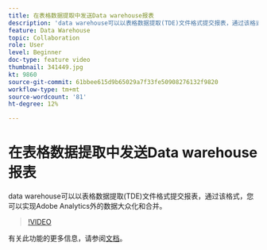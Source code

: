 ```yaml
---
title: 在表格数据提取中发送Data warehouse报表
description: 'data warehouse可以以表格数据提取(TDE)文件格式提交报表，通过该格式，您可以实现Adobe Analytics外的数据大众化和合并。 '
feature: Data Warehouse
topic: Collaboration
role: User
level: Beginner
doc-type: feature video
thumbnail: 341449.jpg
kt: 9860
source-git-commit: 61bbee615d9b65029a7f33fe50908276132f9820
workflow-type: tm+mt
source-wordcount: '81'
ht-degree: 12%

---
```


# 在表格数据提取中发送Data warehouse报表

data warehouse可以以表格数据提取(TDE)文件格式提交报表，通过该格式，您可以实现Adobe Analytics外的数据大众化和合并。

>[!VIDEO](https://video.tv.adobe.com/v/341449/?quality=12&learn=on)

有关此功能的更多信息，请参阅[文档](https://experienceleague.adobe.com/docs/analytics/export/data-warehouse/t-tableau.html?lang=en)。